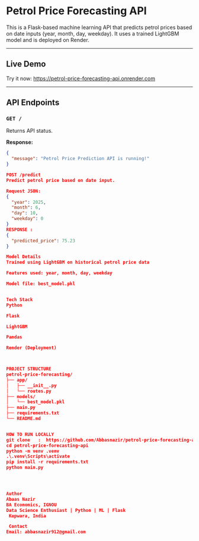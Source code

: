 # Petrol Price Forecasting API

This is a Flask-based machine learning API that predicts petrol prices based on date inputs (year, month, day, weekday). It uses a trained LightGBM model and is deployed on Render.

---

## Live Demo

 Try it now:  https://petrol-price-forecasting-api.onrender.com

---

##  API Endpoints

### `GET /`
Returns API status.

**Response:**
```json
{
  "message": "Petrol Price Prediction API is running!"
}

POST /predict
Predict petrol price based on date input.

Request JSON:
{
  "year": 2025,
  "month": 6,
  "day": 10,
  "weekday": 0
}
RESPONSE :
{
  "predicted_price": 75.23
}

Model Details
Trained using LightGBM on historical petrol price data

Features used: year, month, day, weekday

Model file: best_model.pkl


Tech Stack
Python

Flask

LightGBM

Pandas

Render (Deployment)



PROJECT STRUCTURE
petrol-price-forecasting/
├── app/
│   ├── __init__.py
│   └── routes.py
├── models/
│   └── best_model.pkl
├── main.py
├── requirements.txt
└── README.md


HOW TO RUN LOCALLY
git clone   :  https://github.com/Abbasnazir/petrol-price-forecasting-api.git
cd petrol-price-forecasting-api
python -m venv .venv
.\.venv\Scripts\activate
pip install -r requirements.txt
python main.py




Author
Abaas Nazir
BA Economics, IGNOU
Data Science Enthusiast | Python | ML | Flask
 Kupwara, India

 Contact
Email: abbasnazir912@gmail.com
